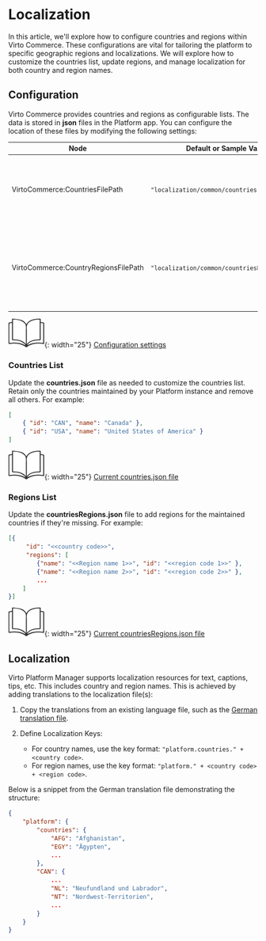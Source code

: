 # Localization

In this article, we'll explore how to configure countries and regions within Virto Commerce. These configurations are vital for tailoring the platform to specific geographic regions and localizations. We will explore how to customize the countries list, update regions, and manage localization for both country and region names.

## Configuration

Virto Commerce provides countries and regions as configurable lists. The data is stored in **json** files in the Platform app. You can configure the location of these files by modifying the following settings:

| Node                   | Default or Sample Value              | Description                                                                                                                           |
| ---------------------- | ---------------------------------    | ------------------------------------------------------------------------------------------------------------------------------------- |
| VirtoCommerce:CountriesFilePath | `"localization/common/countries.json"` | Local path for countries list. By default, includes all countries worldwide.                                                         |
| VirtoCommerce:CountryRegionsFilePath | `"localization/common/countriesRegions.json"` | Local path for countries' regions list. By default, includes the states of the USA and regions of Canada.                         |

![Readmore](media/readmore.png){: width="25"} [Configuration settings](../Configuration-Reference/appsettingsjson.md)

### Countries List

Update the **countries.json** file as needed to customize the countries list. Retain only the countries maintained by your Platform instance and remove all others. For example:

```json title="countries.json"
[
    { "id": "CAN", "name": "Canada" },
    { "id": "USA", "name": "United States of America" }
]
```

![Readmore](media/readmore.png){: width="25"} [Current countries.json file](https://github.com/VirtoCommerce/vc-platform/blob/master/src/VirtoCommerce.Platform.Web/localization/common/countries.json)

### Regions List

Update the **countriesRegions.json** file to add regions for the maintained countries if they're missing. For example:

```json title="countriesRegions.json"
[{
     "id": "<<country code>>",
     "regions": [
        {"name": "<<Region name 1>>", "id": "<<region code 1>>" },
        {"name": "<<Region name 2>>", "id": "<<region code 2>>" },
        ...
    ]
}]
```

![Readmore](media/readmore.png){: width="25"} [Current countriesRegions.json file](https://github.com/VirtoCommerce/vc-platform/blob/master/src/VirtoCommerce.Platform.Web/localization/common/countriesRegions.json)


## Localization

Virto Platform Manager supports localization resources for text, captions, tips, etc. This includes country and region names. This is achieved by adding translations to the localization file(s):

1. Copy the translations from an existing language file, such as the [German translation file](https://github.com/VirtoCommerce/vc-platform/blob/master/src/VirtoCommerce.Platform.Web/wwwroot/Localizations/de.VirtoCommerce.Countries.json).

1. Define Localization Keys:

   * For country names, use the key format: `"platform.countries." + <country code>`.
   * For region names, use the key format: `"platform." + <country code> + <region code>`.


Below is a snippet from the German translation file demonstrating the structure:

```json
{
    "platform": {
        "countries": {
            "AFG": "Afghanistan",
            "EGY": "Ägypten",
            ...
        },
        "CAN": {
            ...
            "NL": "Neufundland und Labrador",
            "NT": "Nordwest-Territorien",
            ...
        }
    }
}
```